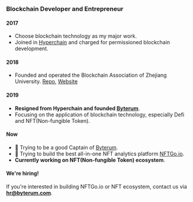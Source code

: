 ### Blockchain Developer and Entrepreneur

#### 2017

- Choose blockchain technology as my major work.
- Joined in [Hyperchain](https://hyperchain.cn) and charged for permissioned blockchain development.

#### 2018

- Founded and operated the Blockchain Association of Zhejiang University. [Repo](https://github.com/Blockchain-zju), [Website](https://docs.zjubca.org)

#### 2019

- **Resigned from Hyperchain and founded [Byterum](https://byterum.com)**.
- Focusing on the application of blockchain technology, especially Defi and NFT(Non-fungible Token).

#### Now

- :muscle: Trying to be a good Captain of [Byterum](https://byterum.com).
- :muscle: Trying to build the best all-in-one NFT analytics platform [NFTGo.io](https://nftgo.io).
- **Currently working on NFT(Non-fungible Token) ecosystem**.

#### We're hiring!

If you're interested in building NFTGo.io or NFT ecosystem, contact us via **hr@byterum.com**.
